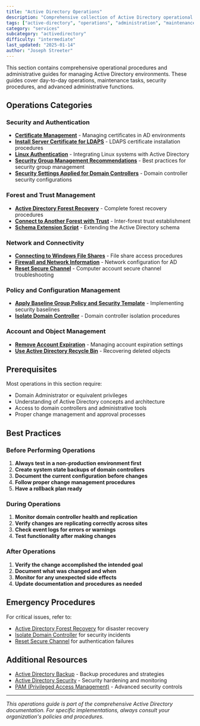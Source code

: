 ```yaml
---
title: "Active Directory Operations"
description: "Comprehensive collection of Active Directory operational procedures, maintenance tasks, and administrative guides"
tags: ["active-directory", "operations", "administration", "maintenance", "procedures"]
category: "services"
subcategory: "activedirectory"
difficulty: "intermediate"
last_updated: "2025-01-14"
author: "Joseph Streeter"
---
```


This section contains comprehensive operational procedures and administrative guides for managing Active Directory environments. These guides cover day-to-day operations, maintenance tasks, security procedures, and advanced administrative functions.

## Operations Categories

### Security and Authentication

- **[Certificate Management](certificate-management.md)** - Managing certificates in AD environments
- **[Install Server Certificate for LDAPS](install-server-certificate-for-ldaps.md)** - LDAPS certificate installation procedures
- **[Linux Authentication](linux-authentication.md)** - Integrating Linux systems with Active Directory
- **[Security Group Management Recommendations](security-group-management-recommendations.md)** - Best practices for security group management
- **[Security Settings Applied for Domain Controllers](security-settings-applied-for-domain-controllers.md)** - Domain controller security configurations

### Forest and Trust Management

- **[Active Directory Forest Recovery](active-directory-forest-recovery.md)** - Complete forest recovery procedures
- **[Connect to Another Forest with Trust](connect-to-another-forest-with-trust.md)** - Inter-forest trust establishment
- **[Schema Extension Script](schema-extension-script.md)** - Extending the Active Directory schema

### Network and Connectivity

- **[Connecting to Windows File Shares](connecting-to-windows-file-shares.md)** - File share access procedures
- **[Firewall and Network Information](firewall-and-network-information.md)** - Network configuration for AD
- **[Reset Secure Channel](reset-secure-channel.md)** - Computer account secure channel troubleshooting

### Policy and Configuration Management

- **[Apply Baseline Group Policy and Security Template](apply-baseline-group-policy-and-security-template.md)** - Implementing security baselines
- **[Isolate Domain Controller](isolate-domain-controller.md)** - Domain controller isolation procedures

### Account and Object Management

- **[Remove Account Expiration](remove-account-expiration.md)** - Managing account expiration settings
- **[Use Active Directory Recycle Bin](use-active-directory-recycle-bin.md)** - Recovering deleted objects

## Prerequisites

Most operations in this section require:

- Domain Administrator or equivalent privileges
- Understanding of Active Directory concepts and architecture
- Access to domain controllers and administrative tools
- Proper change management and approval processes

## Best Practices

### Before Performing Operations

1. **Always test in a non-production environment first**
2. **Create system state backups of domain controllers**
3. **Document the current configuration before changes**
4. **Follow proper change management procedures**
5. **Have a rollback plan ready**

### During Operations

1. **Monitor domain controller health and replication**
2. **Verify changes are replicating correctly across sites**
3. **Check event logs for errors or warnings**
4. **Test functionality after making changes**

### After Operations

1. **Verify the change accomplished the intended goal**
2. **Document what was changed and when**
3. **Monitor for any unexpected side effects**
4. **Update documentation and procedures as needed**

## Emergency Procedures

For critical issues, refer to:

- [Active Directory Forest Recovery](active-directory-forest-recovery.md) for disaster recovery
- [Isolate Domain Controller](isolate-domain-controller.md) for security incidents
- [Reset Secure Channel](reset-secure-channel.md) for authentication failures

## Additional Resources

- [Active Directory Backup](../Backup/index.md) - Backup procedures and strategies
- [Active Directory Security](../Security/index.md) - Security hardening and monitoring
- [PAM (Privileged Access Management)](../PAM/index.md) - Advanced security controls

---

*This operations guide is part of the comprehensive Active Directory documentation. For specific implementations, always consult your organization's policies and procedures.*
